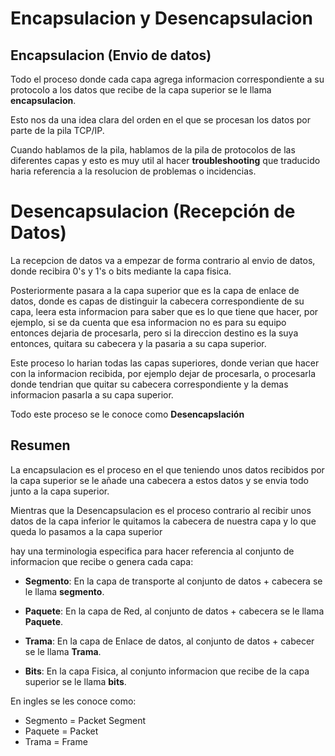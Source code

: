 # Encapsulacion y Desencapsulacion

## Encapsulacion (Envio de datos)

Todo el proceso donde cada capa agrega informacion correspondiente a su protocolo a los datos que recibe de la capa superior se le llama **encapsulacion**.

Esto nos da una idea clara del orden en el que se procesan los datos por parte de la pila TCP/IP.

Cuando hablamos de la pila, hablamos de la pila de protocolos de las diferentes capas y esto es muy util al hacer **troubleshooting** que traducido haria referencia a la resolucion de problemas o incidencias.

# Desencapsulacion (Recepción de Datos)

La recepcion de datos va a empezar de forma contrario al envio de datos, donde recibira 0's y 1's o bits mediante la capa fisica.

Posteriormente pasara a la capa superior que es la capa de enlace de datos, donde es capas de distinguir la cabecera correspondiente de su capa, leera esta informacion para saber que es lo que tiene que hacer, por ejemplo, si se da cuenta que esa informacion no es para su equipo entonces dejaria de procesarla, pero si la direccion destino es la suya entonces, quitara su cabecera y la pasaria a su capa superior.

Este proceso lo harian todas las capas superiores, donde verian que hacer con la informacion recibida, por ejemplo dejar de procesarla, o procesarla donde tendrian que quitar su cabecera correspondiente y la demas informacion pasarla a su capa superior.

Todo este proceso se le conoce como **Desencapslación**


## Resumen

La encapsulacion es el proceso en el que teniendo unos datos recibidos por la capa superior se le añade una cabecera a estos datos y se envia todo junto a la capa superior.

Mientras que la Desencapsulacion es el proceso contrario al recibir unos datos de la capa inferior le quitamos la cabecera de nuestra capa y lo que queda lo pasamos a la capa superior 

hay una terminologia especifica para hacer referencia al conjunto de informacion que recibe o genera cada capa:

* **Segmento**: En la capa de transporte al conjunto de datos + cabecera se le llama **segmento**.

* **Paquete**: En la capa de Red, al conjunto de datos + cabecera se le llama **Paquete**.

* **Trama**: En la capa de Enlace de datos, al conjunto de datos + cabecer se le llama **Trama**.

* **Bits**:  En la capa Fisica, al conjunto informacion que recibe de la capa superior se le llama **bits**.

En ingles se les conoce como:

* Segmento = Packet Segment
* Paquete = Packet
* Trama = Frame

